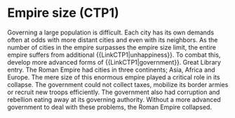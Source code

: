 # Empire size (CTP1)

Governing a large population is difficult. Each city has its own demands often at odds with more distant cities and even with its neighbors. As the number of cities in the empire surpasses the empire size limit, the entire empire suffers from additional {{LinkCTP1|unhappiness}}. To combat this, develop more advanced forms of {{LinkCTP1|government}}. 
Great Library entry.
The Roman Empire had cities in three continents; Asia, Africa and Europe. The mere size of this enormous empire played a critical role in its collapse. The government could not collect taxes, mobilize its border armies or recruit new troops efficiently. The government also had corruption and rebellion eating away at its governing authority. Without a more advanced government to deal with these problems, the Roman Empire collapsed. 